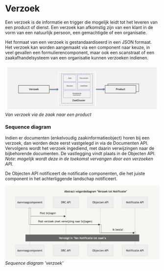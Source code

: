 # Verzoek

Een verzoek is de informatie en trigger die mogelijk leidt tot het leveren van een product of dienst. Een verzoek kan afkomstig zijn van een klant in de vorm van een natuurlijk persoon, een gemachtigde of een organisatie.

Het formaat van een verzoek is gestandaardiseerd in een JSON formaat. Het verzoek kan worden aangemaakt via een component naar keuze, in veel gevallen een formulierencomponent, maar ook een scanstraat of een zaakafhandelsysteem van een organisatie kunnen verzoeken indienen.

![verzoek](img/verzoek.png)
*Van verzoek via de zaak naar een product*

### Sequence diagram

Indien er documenten (enkelvoudig zaakinformatieobject) horen bij een verzoek, dan worden deze eerst vastgelegd in via de Documenten API. Vervolgens wordt het verzoek ingediend, met daarin verwijzingen naar de bijbehorende documenten. De vastlegging vindt plaats in de Objecten API. _Note: mogelijk wordt deze in de toekomst vervangen door een verzoeken API._

De Objecten API notificeert de notificatie componenten, die het juiste component in het achterliggende landschap notificeert.&#x20;

![sequence-diagram-verzoek](img/sequence-diagram-verzoek.png)
*Sequence diagram 'verzoek'*
